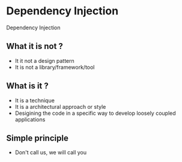 # Dependency Injection
Dependency Injection 
## What it is not ?
* It it not a design pattern
* It is not a library/framework/tool

## What is it ?
* It is a technique
* It is a architectural approach or style
* Desigining the code in a specific way to develop loosely coupled applications

## Simple principle
* Don't call us, we will call you

